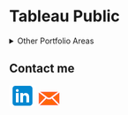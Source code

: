 # Tableau Public

<details>
  <summary>Other Portfolio Areas
  </summary>
  <br>
  
  1. [Data Science](https://github.com/sslovyan/Personal-Projects/tree/main/Data%20Science)<br>
  2. [Lean Six Sigma](https://github.com/sslovyan/Personal-Projects/tree/main/Lean%20Six%20Sigma)
</details>

## Contact me
[<img src="https://github.com/sslovyan/sslovyan/blob/a154df42bdb67b4861a220486de390bde26252e4/LinkedIn.png">](https://www.linkedin.com/in/steven-slovyan/) [<img src="https://github.com/sslovyan/sslovyan/blob/3023279a8fe42b6a6ff137a657599fc061720c99/emailIcon.png"/>](mailto:sslovyan@ucsd.edu)
